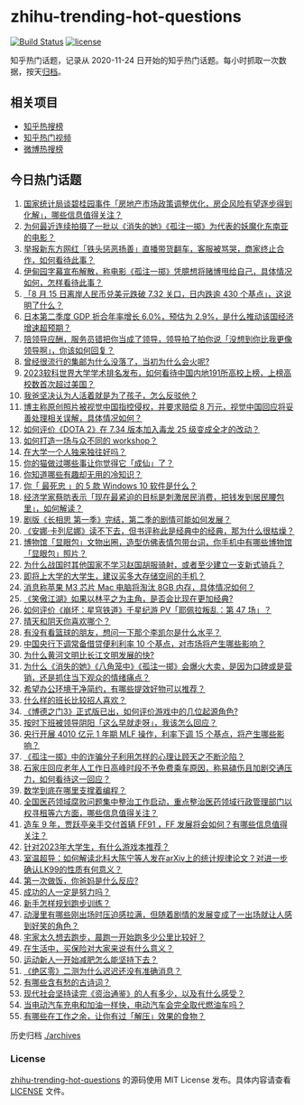 # zhihu-trending-hot-questions

[![Build Status](https://github.com/justjavac/zhihu-trending-hot-questions/workflows/ci/badge.svg?branch=master)](https://github.com/justjavac/zhihu-trending-hot-questions/actions)
[![license](https://img.shields.io/github/license/justjavac/zhihu-trending-hot-questions)](https://github.com/justjavac/zhihu-trending-hot-questions/blob/master/LICENSE)

知乎热门话题，记录从 2020-11-24
日开始的知乎热门话题。每小时抓取一次数据，按天[归档](./archives)。

## 相关项目

- [知乎热搜榜](https://github.com/justjavac/zhihu-trending-top-search)
- [知乎热门视频](https://github.com/justjavac/zhihu-trending-hot-video)
- [微博热搜榜](https://github.com/justjavac/weibo-trending-hot-search)

## 今日热门话题

<!-- BEGIN -->
<!-- 最后更新时间 Wed Aug 16 2023 01:12:22 GMT+0800 (China Standard Time) -->

1. [国家统计局谈碧桂园事件「房地产市场政策调整优化，房企风险有望逐步得到化解」，哪些信息值得关注？](https://www.zhihu.com/question/617353065)
1. [为何最近连续拍摄了一批以《消失的她》《孤注一掷》为代表的妖魔化东南亚的电影？](https://www.zhihu.com/question/610041178)
1. [举报新东方网红「铁头惩恶扬善」直播带货翻车，客服被骂哭，商家终止合作，如何看待此事？](https://www.zhihu.com/question/617388032)
1. [伊甸园字幕宣布解散，称电影《孤注一掷》凭臆想将赌博甩给自己，具体情况如何，怎样看待此事？](https://www.zhihu.com/question/617346935)
1. [「8 月 15 日离岸人民币兑美元跌破 7.32 关口，日内跌逾 430 个基点」，这说明了什么？](https://www.zhihu.com/question/617394946)
1. [日本第二季度 GDP 折合年率增长 6.0%，预估为 2.9%，是什么推动该国经济增速超预期？](https://www.zhihu.com/question/617349924)
1. [陪领导应酬，服务员错把你当成了领导，领导拍了拍你说「没想到你比我更像领导啊」，你该如何回复？](https://www.zhihu.com/question/617185666)
1. [曾经很流行的集邮为什么没落了，当初为什么会火呢?](https://www.zhihu.com/question/351216069)
1. [2023软科世界大学学术排名发布，如何看待中国内地191所高校上榜，上榜高校数首次超过美国？](https://www.zhihu.com/question/617371907)
1. [我爸坚决认为人活着就是为了孩子，怎么反驳他？](https://www.zhihu.com/question/614398157)
1. [博主称原创照片被视觉中国指控侵权，并要求赔偿 8 万元，视觉中国回应将妥善处理相关误解，具体情况如何？](https://www.zhihu.com/question/617454675)
1. [如何评价《DOTA 2》在 7.34 版本加入毒龙 25 级变成全才的改动？](https://www.zhihu.com/question/617333674)
1. [如何打造一场与众不同的 workshop？](https://www.zhihu.com/question/610848406)
1. [在大学一个人独来独往好吗？](https://www.zhihu.com/question/613987084)
1. [你的猫做过哪些事让你觉得它「成仙」了？](https://www.zhihu.com/question/615449195)
1. [你知道哪些有趣却无用的冷知识？](https://www.zhihu.com/question/497709671)
1. [你「 最死忠 」的 5 款 Windows 10 软件是什么？](https://www.zhihu.com/question/487819636)
1. [经济学家蔡昉表示「现在最紧迫的目标是刺激居民消费，把钱发到居民腰包里」，如何解读？](https://www.zhihu.com/question/617341223)
1. [剧版《长相思 第一季》完结，第二季的剧情可能如何发展？](https://www.zhihu.com/question/617352933)
1. [《安娜·卡列尼娜》读不下去，但书评称此是经典中的经典，那为什么很枯燥？](https://www.zhihu.com/question/21854971)
1. [博物馆「显眼包」文物出圈，造型仿佛表情包带台词，你手机中有哪些博物馆「显眼包」照片？](https://www.zhihu.com/question/617213514)
1. [为什么战国时其他国家不学习赵国胡服骑射，或者至少建立一支新式骑兵？](https://www.zhihu.com/question/21501318)
1. [即将上大学的大学生，建议买多大存储空间的手机？](https://www.zhihu.com/question/616729645)
1. [消息称苹果 M3 芯片 Mac 电脑将淘汰 8GB 内存，具体情况如何？](https://www.zhihu.com/question/617168688)
1. [《笑傲江湖》如果以林平之为主角，是否会比现在更加经典?](https://www.zhihu.com/question/411191610)
1. [如何评价《崩坏：星穹铁道》千星纪游 PV「耶佩拉叛乱：第 47 场」？](https://www.zhihu.com/question/617081549)
1. [晴天和阴天你喜欢哪个？](https://www.zhihu.com/question/617167262)
1. [有没有看篮球的朋友，想问一下那个李凯尔是什么水平？](https://www.zhihu.com/question/617346867)
1. [中国央行下调常备借贷便利利率 10 个基点，对市场将产生哪些影响？](https://www.zhihu.com/question/617379038)
1. [为什么黄河文明比长江文明发展的快?](https://www.zhihu.com/question/616361450)
1. [为什么《消失的她》《八角笼中》《孤注一掷》会爆火大卖，是因为口碑或是营销，还是抓住当下观众的情绪痛点？](https://www.zhihu.com/question/616271726)
1. [希望办公环境干净简约，有哪些提效好物可以推荐？](https://www.zhihu.com/question/614477570)
1. [什么样的班长比较招人喜欢？](https://www.zhihu.com/question/384515516)
1. [《博德之门3》正式版已出，如何评价游戏中的几位起源角色?](https://www.zhihu.com/question/616208216)
1. [按时下班被领导阴阳「这么早就走呀」，我该怎么回应？](https://www.zhihu.com/question/617196411)
1. [央行开展 4010 亿元 1 年期 MLF 操作，利率下调 15 个基点，将产生哪些影响？](https://www.zhihu.com/question/617342488)
1. [《孤注一掷》中的诈骗分子利用怎样的心理让顾天之不断沦陷？](https://www.zhihu.com/question/616202470)
1. [石家庄回应老年人工作日高峰时段不予免费乘车原因，称易磕伤且加剧交通压力，如何看待这一回应？](https://www.zhihu.com/question/617188343)
1. [数学到底在哪里支撑着编程？](https://www.zhihu.com/question/543816700)
1. [全国医药领域腐败问题集中整治工作启动，重点整治医药领域行政管理部门以权寻租等六方面，哪些信息值得关注？](https://www.zhihu.com/question/617369892)
1. [造车 9 年，贾跃亭亲手交付首辆 FF91 ，FF 发展将会如何？有哪些信息值得关注？](https://www.zhihu.com/question/617212215)
1. [针对2023年大学生，有什么游戏本推荐？](https://www.zhihu.com/question/617188110)
1. [室温超导：如何解读北科大陈宁等人发在arXiv上的统计规律论文？对进一步确认LK99的性质有何意义？](https://www.zhihu.com/question/617356897)
1. [第一次做饭，你爸妈是什么反应?](https://www.zhihu.com/question/613361829)
1. [成功的人一定是努力吗？](https://www.zhihu.com/question/617121677)
1. [新手怎样规划跑步训练？](https://www.zhihu.com/question/616031237)
1. [动漫里有哪些刚出场时压迫感拉满，但随着剧情的发展变成了一出场就让人感到好笑的角色？](https://www.zhihu.com/question/616866998)
1. [宅家太久想去跑步，晨跑一开始跑多少公里比较好？](https://www.zhihu.com/question/612977333)
1. [在生活中，买保险对大家来说有什么意义？](https://www.zhihu.com/question/586724449)
1. [运动新人一开始减肥怎么能坚持下去？](https://www.zhihu.com/question/612485243)
1. [《绝区零》二测为什么迟迟还没有准确消息？](https://www.zhihu.com/question/611831843)
1. [有哪些含有愁的古诗词？](https://www.zhihu.com/question/617169741)
1. [现代社会坚持读完《资治通鉴》的人有多少，以及有什么感受？](https://www.zhihu.com/question/278240384)
1. [当电动汽车充电和加油一样快，电动汽车会完全取代燃油车吗？](https://www.zhihu.com/question/617252207)
1. [有哪些在工作之余，让你有过「解压」效果的食物？](https://www.zhihu.com/question/616585830)

<!-- END -->

历史归档 [./archives](./archives)

### License

[zhihu-trending-hot-questions](https://github.com/justjavac/zhihu-trending-hot-questions)
的源码使用 MIT License 发布。具体内容请查看 [LICENSE](./LICENSE) 文件。
